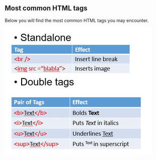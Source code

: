 ## Most common HTML tags
<!-- needs update -->

Below you will find the most common HTML tags you may encounter.

![](../_assets/img/11_b_tags_html.jpg)